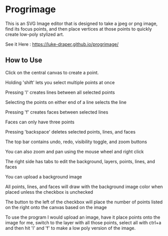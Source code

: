 # Progrimage

This is an SVG Image editor that is designed to take a jpeg or png image, find its focus points, and then place vertices at those points to quickly create low-poly stylized art.

See it Here : https://luke-draper.github.io/progrimage/

## How to Use

Click on the central canvas to create a point.

Holding 'shift' lets you select multiple points at once

Pressing 'l' creates lines between all selected points

Selecting the points on either end of a line selects the line

Pressing 'f' creates faces between selected lines

Faces can only have three points

Pressing 'backspace' deletes selected points, lines, and faces

The top bar contains undo, redo, visibility toggle, and zoom buttons

You can also zoom and pan using the mouse wheel and right click

The right side has tabs to edit the background, layers, points, lines, and faces

You can upload a background image

All points, lines, and faces will draw with the background image color when placed unless the checkbox is unchecked

The button to the left of the checkbox will place the number of points listed on the right onto the canvas based on the image

To use the program I would upload an image, have it place points onto the image for me, switch to the layer with all those points, select all with ctrl+a and then hit 'l' and 'f' to make a low poly version of the image.
